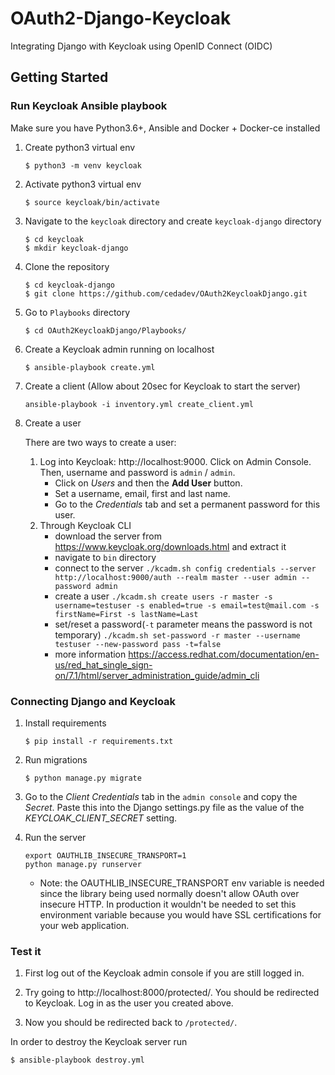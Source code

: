 # OAuth2-Django-Keycloak

Integrating Django with Keycloak using OpenID Connect (OIDC)

## Getting Started
### Run Keycloak Ansible playbook

Make sure you have Python3.6+, Ansible and Docker + Docker-ce installed
1. Create python3 virtual env
    ```
    $ python3 -m venv keycloak
    ```

2. Activate python3 virtual env
    ```
    $ source keycloak/bin/activate
    ```
3. Navigate to the `keycloak` directory and create `keycloak-django` directory
    ```
    $ cd keycloak
    $ mkdir keycloak-django
    ```

4. Clone the repository
    ```
    $ cd keycloak-django
    $ git clone https://github.com/cedadev/OAuth2KeycloakDjango.git
    ```
5. Go to `Playbooks` directory
    ```
    $ cd OAuth2KeycloakDjango/Playbooks/
    ```

6.  Create a Keycloak admin running on localhost
    ```
    $ ansible-playbook create.yml
    ```
7. Create a client (Allow about 20sec for Keycloak to start the server)
    ```
    ansible-playbook -i inventory.yml create_client.yml
    ```
8. Create a user

    There are two ways to create a user:
    1) Log into Keycloak: http://localhost:9000. Click on Admin Console. Then, username and password is `admin` / `admin`.
        - Click on _Users_ and then the **Add User** button.
        - Set a username, email, first and last name.
        - Go to the _Credentials_ tab and set a permanent password for this user.
    2) Through Keycloak CLI
        - download the server from https://www.keycloak.org/downloads.html and extract it
        - navigate to `bin` directory
        - connect to the server ```./kcadm.sh config credentials --server http://localhost:9000/auth --realm master --user admin --password admin```
        - create a user ```./kcadm.sh create users -r master -s username=testuser -s enabled=true -s email=test@mail.com -s firstName=First -s lastName=Last```
        - set/reset a  password(`-t` parameter means the password is not temporary) ```./kcadm.sh set-password -r master --username testuser --new-password pass -t=false``` 
        - more information https://access.redhat.com/documentation/en-us/red_hat_single_sign-on/7.1/html/server_administration_guide/admin_cli
        
### Connecting Django and Keycloak

1. Install requirements
    ```
    $ pip install -r requirements.txt
    ```

2. Run migrations 
    ```
    $ python manage.py migrate
    ```
3. Go to the _Client Credentials_ tab in the `admin console` and copy the _Secret_. Paste this into the
   Django settings.py file as the value of the _KEYCLOAK_CLIENT_SECRET_ setting.
   
4. Run the server

    ```
    export OAUTHLIB_INSECURE_TRANSPORT=1
    python manage.py runserver
    ```

    - Note: the OAUTHLIB_INSECURE_TRANSPORT env variable is needed since the
      library being used normally doesn't allow OAuth over insecure HTTP. In
      production it wouldn't be needed to set this environment variable because you
      would have SSL certifications for your web application.
   
### Test it

1. First log out of the Keycloak admin console if you are still logged in.

2. Try going to http://localhost:8000/protected/. You should be redirected to Keycloak. Log in as the user you created above.

3. Now you should be redirected back to `/protected/`.

In order to destroy the Keycloak server run
```
$ ansible-playbook destroy.yml
```

